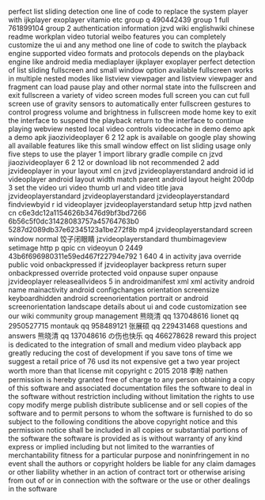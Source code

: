 perfect list sliding detection one line of code to replace the system player with ijkplayer exoplayer vitamio etc group q 490442439 group 1 full 761899104 group 2 authentication information jzvd wiki englishwiki chinese readme workplan video tutorial weibo features you can completely customize the ui and any method one line of code to switch the playback engine supported video formats and protocols depends on the playback engine like android media mediaplayer ijkplayer exoplayer perfect detection of list sliding fullscreen and small window option available fullscreen works in multiple nested modes like listview viewpager and listview viewpager and fragment can load pause play and other normal state into the fullscreen and exit fullscreen a variety of video screen modes full screen you can cut full screen use of gravity sensors to automatically enter fullscreen gestures to control progress volume and brightness in fullscreen mode home key to exit the interface to suspend the playback return to the interface to continue playing webview nested local video controls videocache in demo demo apk a demo apk jiaozivideoplayer 6 2 12 apk is available on google play showing all available features like this small window effect on list sliding usage only five steps to use the player 1 import library gradle compile cn jzvd jiaozivideoplayer 6 2 12 or download lib not recommended 2 add jzvideoplayer in your layout xml cn jzvd jzvideoplayerstandard android id id videoplayer android layout width match parent android layout height 200dp 3 set the video uri video thumb url and video title java jzvideoplayerstandard jzvideoplayerstandard jzvideoplayerstandard findviewbyid r id videoplayer jzvideoplayerstandard setup http jzvd nathen cn c6e3dc12a1154626b3476d9bf3bd7266 6b56c5f0dc31428083757a45764763b0 5287d2089db37e62345123a1be272f8b mp4 jzvideoplayerstandard screen window normal 饺子闭眼睛 jzvideoplayerstandard thumbimageview setimage http p qpic cn videoyun 0 2449 43b6f696980311e59ed467f22794e792 1 640 4 in activity java override public void onbackpressed if jzvideoplayer backpress return super onbackpressed override protected void onpause super onpause jzvideoplayer releaseallvideos 5 in androidmanifest xml xml activity android name mainactivity android configchanges orientation screensize keyboardhidden android screenorientation portrait or android screenorientation landscape details about ui and code customization see our wiki community group management 熊晓清 qq 137048616 lionet qq 2950527715 montauk qq 958489121 张展硕 qq 229431468 questions and answers 熊晓清 qq 137048616 の伤也快乐 qq 466278628 reward this project is dedicated to the integration of small and medium video playback app greatly reducing the cost of development if you save tons of time we suggest a retail price of 76 usd its not expensive get a two year project worth more than that license mit copyright c 2015 2018 李盼 nathen permission is hereby granted free of charge to any person obtaining a copy of this software and associated documentation files the software to deal in the software without restriction including without limitation the rights to use copy modify merge publish distribute sublicense and or sell copies of the software and to permit persons to whom the software is furnished to do so subject to the following conditions the above copyright notice and this permission notice shall be included in all copies or substantial portions of the software the software is provided as is without warranty of any kind express or implied including but not limited to the warranties of merchantability fitness for a particular purpose and noninfringement in no event shall the authors or copyright holders be liable for any claim damages or other liability whether in an action of contract tort or otherwise arising from out of or in connection with the software or the use or other dealings in the software